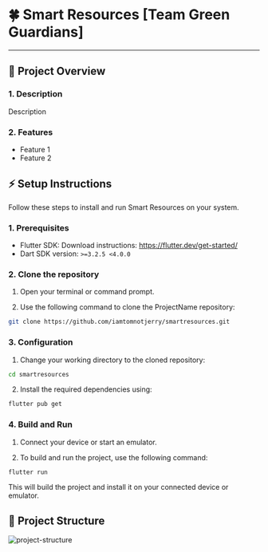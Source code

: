 # 🍀 Smart Resources [Team Green Guardians]

---

## 🤔 Project Overview

### 1. Description

Description

### 2. Features

- Feature 1
- Feature 2

## ⚡️ Setup Instructions

Follow these steps to install and run Smart Resources on your system.

### 1. Prerequisites
   - Flutter SDK: Download instructions: https://flutter.dev/get-started/
   - Dart SDK version: `>=3.2.5 <4.0.0`

### 2. Clone the repository

1. Open your terminal or command prompt.

2. Use the following command to clone the ProjectName repository:

```bash
git clone https://github.com/iamtomnotjerry/smartresources.git
```

### 3. Configuration

1. Change your working directory to the cloned repository:

```bash
cd smartresources
```

2. Install the required dependencies using:

```bash
flutter pub get
```

### 4. Build and Run

1. Connect your device or start an emulator.

2. To build and run the project, use the following command:

```bash
flutter run
```

This will build the project and install it on your connected device or emulator.


## 🌲 Project Structure

![project-structure](https://i.ibb.co/syJbbJX/image.png)

